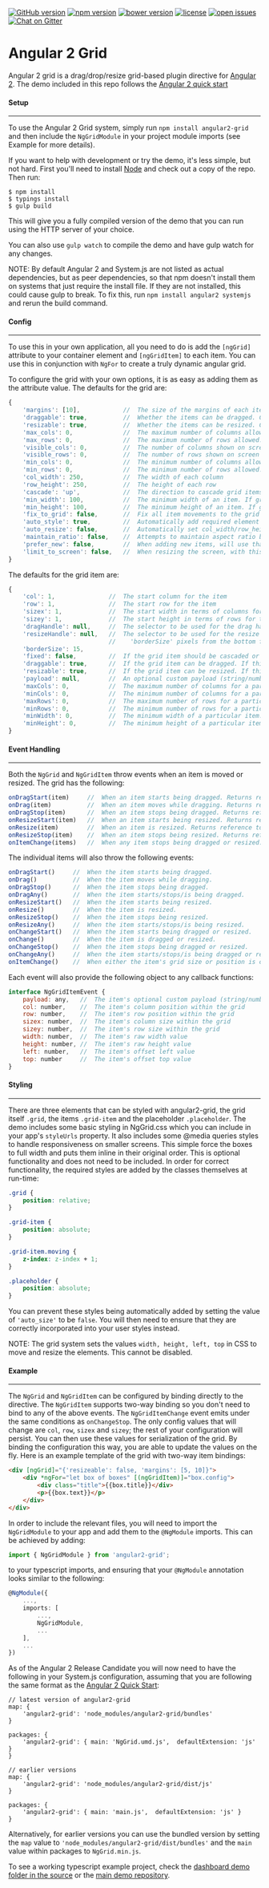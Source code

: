 [![GitHub version](http://img.shields.io/github/release/BTMorton%2Fangular2-grid.svg)](https://github.com/BTMorton/angular2-grid)
[![npm version](http://img.shields.io/npm/v/angular2-grid.svg)](https://www.npmjs.com/package/angular2-grid)
[![bower version](http://img.shields.io/bower/v/angular2-grid.svg)](https://libraries.io/bower/angular2-grid)
[![license](http://img.shields.io/github/license/BTMorton%2Fangular2-grid.svg)](https://github.com/BTMorton/angular2-grid/blob/master/LICENSE)
[![open issues](http://img.shields.io/github/issues/BTMorton%2Fangular2-grid.svg)](https://github.com/BTMorton/angular2-grid/issues)
[![Chat on Gitter](https://img.shields.io/gitter/room/angular2grid/lobby.svg)](https://gitter.im/angular2grid/Lobby)

# Angular 2 Grid
Angular 2 grid is a drag/drop/resize grid-based plugin directive for [Angular 2](http://angular.io).
The demo included in this repo follows the [Angular 2 quick start](https://angular.io/docs/js/latest/quickstart.html)

#### Setup
----------

To use the Angular 2 Grid system, simply run `npm install angular2-grid` and then include the `NgGridModule` in your project module imports (see Example for more details).

If you want to help with development or try the demo, it's less simple, but not hard. First you'll need to install [Node](http://nodejs.org) and check out a copy of the repo. Then run:

```shell
$ npm install
$ typings install
$ gulp build
```

This will give you a fully compiled version of the demo that you can run using the HTTP server of your choice.

You can also use `gulp watch` to compile the demo and have gulp watch for any changes.

NOTE: By default Angular 2 and System.js are not listed as actual dependencies, but as peer dependencies, so that npm doesn't install them on systems that just require the install file. If they are not installed, this could cause gulp to break. To fix this, run `npm install angular2 systemjs` and rerun the build command.

#### Config
-----------

To use this in your own application, all you need to do is add the `[ngGrid]` attribute to your container element and `[ngGridItem]` to each item. You can use this in conjunction with `NgFor` to create a truly dynamic angular grid.

To configure the grid with your own options, it is as easy as adding them as the attribute value. The defaults for the grid are:

```javascript
{
    'margins': [10],            //  The size of the margins of each item. Supports up to four values in the same way as CSS margins. Can be updated using setMargins()
    'draggable': true,          //  Whether the items can be dragged. Can be updated using enableDrag()/disableDrag()
    'resizable': true,          //  Whether the items can be resized. Can be updated using enableResize()/disableResize()
    'max_cols': 0,              //  The maximum number of columns allowed. Set to 0 for infinite. Cannot be used with max_rows
    'max_rows': 0,              //  The maximum number of rows allowed. Set to 0 for infinite. Cannot be used with max_cols
    'visible_cols': 0,          //  The number of columns shown on screen when auto_resize is set to true. Set to 0 to not auto_resize. Will be overriden by max_cols
    'visible_rows': 0,          //  The number of rows shown on screen when auto_resize is set to true. Set to 0 to not auto_resize. Will be overriden by max_rows
    'min_cols': 0,              //  The minimum number of columns allowed. Can be any number greater than or equal to 1.
    'min_rows': 0,              //  The minimum number of rows allowed. Can be any number greater than or equal to 1.
    'col_width': 250,           //  The width of each column
    'row_height': 250,          //  The height of each row
    'cascade': 'up',            //  The direction to cascade grid items ('up', 'right', 'down', 'left')
    'min_width': 100,           //  The minimum width of an item. If greater than col_width, this will update the value of min_cols
    'min_height': 100,          //  The minimum height of an item. If greater than row_height, this will update the value of min_rows
    'fix_to_grid': false,       //  Fix all item movements to the grid
    'auto_style': true,         //  Automatically add required element styles at run-time
    'auto_resize': false,       //  Automatically set col_width/row_height so that max_cols/max_rows fills the screen. Only has effect is max_cols or max_rows is set
    'maintain_ratio': false,    //  Attempts to maintain aspect ratio based on the colWidth/rowHeight values set in the config
    'prefer_new': false,        //  When adding new items, will use that items position ahead of existing items
    'limit_to_screen': false,   //  When resizing the screen, with this true and auto_resize false, the grid will re-arrange to fit the screen size. Please note, at present this only works with cascade direction up.
}
```

The defaults for the grid item are:

```javascript
{
    'col': 1,               //  The start column for the item
    'row': 1,               //  The start row for the item
    'sizex': 1,             //  The start width in terms of columns for the item
    'sizey': 1,             //  The start height in terms of rows for the item
    'dragHandle': null,     //  The selector to be used for the drag handle. If null, uses the whole item
    'resizeHandle': null,   //  The selector to be used for the resize handle. If null, uses 'borderSize' pixels from the right for horizontal resize,
                            //    'borderSize' pixels from the bottom for vertical, and the square in the corner bottom-right for both
    'borderSize': 15,
    'fixed': false,         //  If the grid item should be cascaded or not. If yes, manual movement is required
    'draggable': true,      //  If the grid item can be dragged. If this or the global setting is set to false, the item cannot be dragged.
    'resizable': true,      //  If the grid item can be resized. If this or the global setting is set to false, the item cannot be resized.
    'payload': null,        //  An optional custom payload (string/number/object) to be used to identify the item for serialization
    'maxCols': 0,           //  The maximum number of columns for a particular item. This value will only override the value from the grid (if set) if it is smaller
    'minCols': 0,           //  The minimum number of columns for a particular item. This value will only override the value from the grid if larger
    'maxRows': 0,           //  The maximum number of rows for a particular item. This value will only override the value from the grid (if set) if it is smaller
    'minRows': 0,           //  The minimum number of rows for a particular item. This value will only override the value from the grid if larger
    'minWidth': 0,          //  The minimum width of a particular item. This value will override the value from the grid, as well as the minimum columns if the resulting size is larger
    'minHeight': 0,         //  The minimum height of a particular item. This value will override the value from the grid, as well as the minimum rows if the resulting size is larger
}
```

#### Event Handling
-------------------

Both the `NgGrid` and `NgGridItem` throw events when an item is moved or resized. The grid has the following:

```javascript
onDragStart(item)     //  When an item starts being dragged. Returns reference to corresponding NgGridItem
onDrag(item)          //  When an item moves while dragging. Returns reference to corresponding NgGridItem
onDragStop(item)      //  When an item stops being dragged. Returns reference to corresponding NgGridItem
onResizeStart(item)   //  When an item starts being resized. Returns reference to corresponding NgGridItem
onResize(item)        //  When an item is resized. Returns reference to corresponding NgGridItem
onResizeStop(item)    //  When an item stops being resized. Returns reference to corresponding NgGridItem
onItemChange(items)   //  When any item stops being dragged or resized. Returns an array of NgGridItemEvents in the order in which each item was added to the grid
```

The individual items will also throw the following events:

```javascript
onDragStart()     //  When the item starts being dragged.
onDrag()          //  When the item moves while dragging.
onDragStop()      //  When the item stops being dragged.
onDragAny()       //  When the item starts/stops/is being dragged.
onResizeStart()   //  When the item starts being resized.
onResize()        //  When the item is resized.
onResizeStop()    //  When the item stops being resized.
onResizeAny()     //  When the item starts/stops/is being resized.
onChangeStart()   //  When the item starts being dragged or resized.
onChange()        //  When the item is dragged or resized.
onChangeStop()    //  When the item stops being dragged or resized.
onChangeAny()     //  When the item starts/stops/is being dragged or resized.
onItemChange()    //  When either the item's grid size or position is changed.
```

Each event will also provide the following object to any callback functions:

```javascript
interface NgGridItemEvent {
    payload: any,   //  The item's optional custom payload (string/number/object) to be used to identify the item for serialization
    col: number,    //  The item's column position within the grid
    row: number,    //  The item's row position within the grid
    sizex: number,  //  The item's column size within the grid
    sizey: number,  //  The item's row size within the grid
    width: number,  //  The item's raw width value
    height: number, //  The item's raw height value
    left: number,   //  The item's offset left value
    top: number     //  The item's offset top value
}
```

#### Styling
------------

There are three elements that can be styled with angular2-grid, the grid itself `.grid`, the items `.grid-item` and the placeholder `.placeholder`. The demo includes some basic styling in NgGrid.css which you can include in your app's `styleUrls` property. It also includes some @media queries styles to handle responsiveness on smaller screens. This simple force the boxes to full width and puts them inline in their original order. This is optional functionality and does not need to be included. In order for correct functionality, the required styles are added by the classes themselves at run-time:

```css
.grid {
    position: relative;
}

.grid-item {
    position: absolute;
}

.grid-item.moving {
    z-index: z-index + 1;
}

.placeholder {
    position: absolute;
}
```

You can prevent these styles being automatically added by setting the value of `'auto_size'` to be `false`. You will then need to ensure that they are correctly incorporated into your user styles instead.

NOTE: The grid system sets the values `width, height, left, top` in CSS to move and resize the elements. This cannot be disabled.

#### Example
------------

The `NgGrid` and `NgGridItem` can be configured by binding directly to the directive. The `NgGridItem` supports two-way binding so you don't need to bind to any of the above events. The `NgGridItemChange` event emits under the same conditions as `onChangeStop`. The only config values that will change are `col`, `row`, `sizex` and `sizey`; the rest of your configuration will persist. You can then use these values for serialization of the grid. By binding the configuration this way, you are able to update the values on the fly. Here is an example template of the grid with two-way item bindings:

```html
<div [ngGrid]="{'resizeable': false, 'margins': [5, 10]}">
    <div *ngFor="let box of boxes" [(ngGridItem)]="box.config">
        <div class="title">{{box.title}}</div>
        <p>{{box.text}}</p>
    </div>
</div>
```

In order to include the relevant files, you will need to import the `NgGridModule` to your app and add them to the `@NgModule` imports. This can be achieved by adding:

```typescript
import { NgGridModule } from 'angular2-grid';
```

to your typescript imports, and ensuring that your `@NgModule` annotation looks similar to the following:

```typescript
@NgModule({
    ...,
    imports: [
        ...,
        NgGridModule,
        ...
    ],
    ...
})
```

As of the Angular 2 Release Candidate you will now need to have the following in your System.js configuration, assuming that you are following the same format as the [Angular 2 Quick Start](https://angular.io/docs/ts/latest/quickstart.html):

```
// latest version of angular2-grid
map: {
    'angular2-grid': 'node_modules/angular2-grid/bundles'
}

packages: {
    'angular2-grid': { main: 'NgGrid.umd.js',  defaultExtension: 'js' }
}

// earlier versions
map: {
    'angular2-grid': 'node_modules/angular2-grid/dist/js'
}

packages: {
    'angular2-grid': { main: 'main.js',  defaultExtension: 'js' }
}
```

Alternatively, for earlier versions you can use the bundled version by setting the `map` value to `'node_modules/angular2-grid/dist/bundles'` and the `main` value within packages to `NgGrid.min.js`.

To see a working typescript example project, check the [dashboard demo folder in the source](https://github.com/BTMorton/angular2-grid/tree/master/demo-dashboard) or the [main demo repository](https://github.com/BTMorton/angular2-grid-demo).
